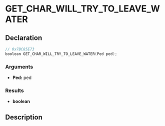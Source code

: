 # GET_CHAR_WILL_TRY_TO_LEAVE_WATER

## Declaration
```cpp
// 0x7BC85E73
boolean GET_CHAR_WILL_TRY_TO_LEAVE_WATER(Ped ped);
```

### Arguments
- **Ped:** ped

### Results
- **boolean**

## Description
